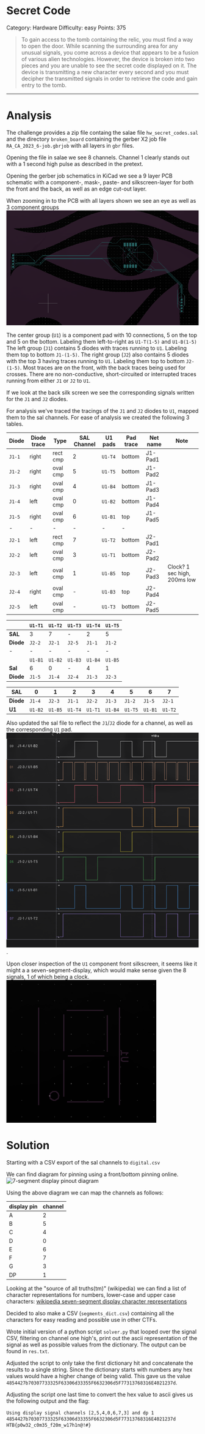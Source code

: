 # Secret Code
Category: Hardware
Difficulty: easy
Points: 375

> To gain access to the tomb containing the relic, you must find a way to open the door. While scanning the surrounding area for any unusual signals, you come across a device that appears to be a fusion of various alien technologies. However, the device is broken into two pieces and you are unable to see the secret code displayed on it. The device is transmitting a new character every second and you must decipher the transmitted signals in order to retrieve the code and gain entry to the tomb.

---

# Analysis

The challenge provides a zip file containg the salae file `hw_secret_codes.sal` and the directory `broken_board` containing the gerber X2 job file `RA_CA_2023_6-job.gbrjob` with all layers in `gbr` files.

Opening the file in salae we see 8 channels. Channel 1 clearly stands out with  a 1 second high pulse as described in the pretext.

Opening the gerber job schematics in KiCad we see a 9 layer PCB schematic with a component-, mask-, paste- and silkscreen-layer for both the front and the back, as well as an edge cut-out layer.

When zooming in to the PCB with all layers shown we see an eye as well as 3 component groups ![Zoomed-in PCB with all layers](gbr_pcb.png)

The center group (`U1`) is a component pad with 10 connections, 5 on the top and 5 on the bottom. Labeling them left-to-right as `U1-T(1-5)` and `U1-B(1-5)`
The left group (`J1`) contains 5 diodes with traces running to `U1`. Labeling them top to bottom `J1-(1-5)`.
The right group (`J2`) also contains 5 diodes with the top 3 having traces running to `U1`. Labeling them top to bottom `J2-(1-5)`.
Most traces are on the front, with the back traces being used for crosses.
There are no non-conductive, short-circuited or interrupted traces running from either `J1` or `J2` to `U1`.

If we look at the back silk screen we see the corresponding signals written for the `J1` and `J2` diodes.

For analysis we've traced the tracings of the `J1` and `J2` diodes to `U1`, mapped them to the sal channels. For ease of analysis we created the following 3 tables.

| Diode | Diode trace | Type | SAL Channel | U1 pads | Pad trace | Net name | Note |
|-------|------------|------|-------------|---------|-----------|----------|------|
| `J1-1` | right | rect cmp | 2 | `U1-T4` | bottom | J1-Pad1 | |
| `J1-2` | right | oval cmp | 5 | `U1-T5` | bottom | J1-Pad2 | |
| `J1-3` | right | oval cmp | 4 | `U1-B4` | bottom | J1-Pad3 | |
| `J1-4` | left | oval cmp | 0 | `U1-B2` | bottom | J1-Pad4 | |
| `J1-5` | right | oval cmp | 6 | `U1-B1` | top | J1-Pad5 | |
| - | - | - | - | - | - |
| `J2-1` | left | rect cmp | 7 | `U1-T2` | bottom | J2-Pad1 | |
| `J2-2` | left | oval cmp | 3 | `U1-T1` | bottom | J2-Pad2 | |
| `J2-3` | left | oval cmp | 1 | `U1-B5` | top | J2-Pad3 | Clock? 1 sec high, 200ms low |
| `J2-4` | right | oval cmp | - | `U1-B3` | top | J2-Pad4 | |
| `J2-5` | left | oval cmp | - | `U1-T3` | bottom | J2-Pad5 | |


| | `U1-T1` | `U1-T2` | `U1-T3` | `U1-T4` | `U1-T5` |
|-|----|----|----|----|----|
| **SAL** | 3 | 7 | - | 2 | 5 |
| **Diode** | `J2-2` | `J2-1` | `J2-5` | `J1-1` | `J1-2` |
| - | - | - | - | - | - |
| | `U1-B1` | `U1-B2` | `U1-B3` | `U1-B4` | `U1-B5` |
| **Sal** | 6 | 0 | - | 4 | 1 |
| **Diode** | `J1-5` | `J1-4` | `J2-4` | `J1-3` | `J2-3` |


| **SAL** | 0 | 1 | 2 | 3 | 4 | 5 | 6 | 7 |
|-----|---|---|---|---|---|---|---|---|
| **Diode** | `J1-4` | `J2-3` | `J1-1` | `J2-2` | `J1-3` | `J1-2` | `J1-5` | `J2-1` |
| **U1** | `U1-B2` | `U1-B5` | `U1-T4` | `U1-T1` | `U1-B4` | `U1-T5` | `U1-B1` | `U1-T2` |


Also updated the sal file to reflect the `J1`/`J2` diode for a channel, as well as the corresponding `U1` pad.
![Screenshot of sal channels with channels renamed](sal_named_channels.png).

Upon closer inspection of the `U1` component front silkscreen, it seems like it might a a seven-segment-display, which would make sense given the 8 signals, 1 of which being a clock.
![Zoomed screenshot of front PCB silkscreen displaying a seven-segment-display](gbr_seven_segment_display.png)

# Solution
Starting with a CSV export of the sal channels to `digital.csv`

We can find diagram for pinning using a front/bottom pinning online.
![7-segment display pinout diagram](https://github.com/S1m0n5/7447Arduino)

Using the above diagram we can map the channels as follows:

| display pin | channel |
|-------------|---------|
| A | 2 |
| B | 5 |
| C | 4 | 
| D | 0 |
| E | 6 |
| F | 7 |
| G | 3 |
| DP | 1 |

Looking at the "source of all truths(tm)" (wikipedia) we can find a list of character representations for numbers, lower-case and upper case characters: [wikipedia seven-segment display character representations](https://en.m.wikipedia.org/wiki/Seven-segment_display_character_representations)

Decided to also make a CSV (`segments_dict.csv`) containing all the characters for easy reading and possible use in other CTFs.

Wrote initial version of a python script `solver.py` that looped over the signal CSV, filtering on channel one high's, print out the ascii representation of the signal as well as possible values from the dictionary. The output can be found in `res.txt`.

Adjusted the script to only take the first dictionary hit and concatenate the results to a single string. Since the dictionary starts with numbers any hex values would have a higher change of being valid.
This gave us the value `4854427b70307733325F63306d33355F6632306d5F77313768316E4021237d`.

Adjusting the script one last time to convert the hex value to ascii gives us the following output and the flag:
```
Using display signal channels [2,5,4,0,6,7,3] and dp 1
4854427b70307733325F63306d33355F6632306d5F77313768316E4021237d
HTB{p0w32_c0m35_f20m_w17h1n@!#}
```